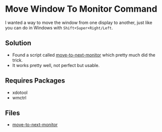 # Move Window To Monitor Command

I wanted a way to move the window from one display to another, just like you can
do in Windows with `Shift+Super+Right/Left`.

## Solution

- Found a script called
[move-to-next-monitor](https://makandracards.com/makandra/12447-how-to-move-a-window-to-the-next-monitor-on-xfce-xubuntu)
which pretty much did the trick.
- It works pretty well, not perfect but usable.

## Requires Packages

- xdotool
- wmctrl

## Files

- [move-to-next-monitor](../../files/home/code/move-to-next-window)
